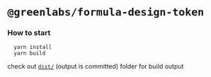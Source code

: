 # `@greenlabs/formula-design-token`

### How to start

```shell
  yarn install
  yarn build
```

check out [`dist/`](https://github.com/green-labs/formula-design-system/tree/main/packages/design-token/dist) (output is committed) folder for build output
